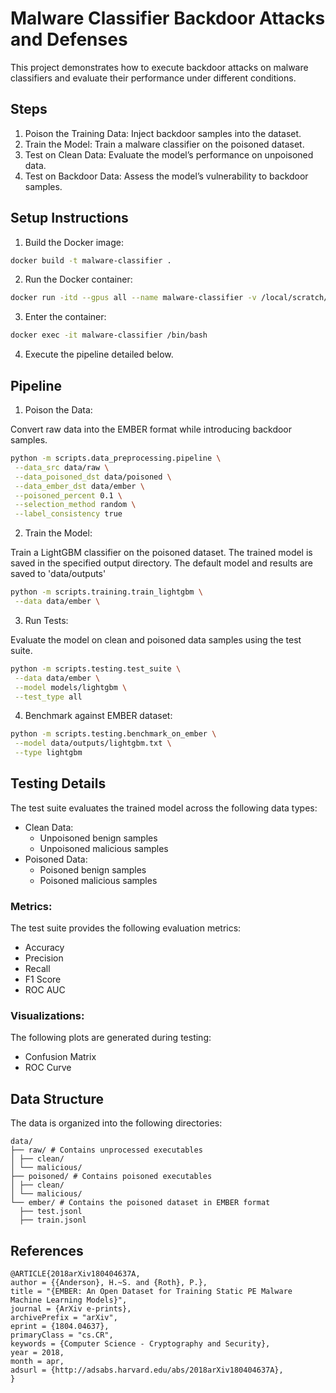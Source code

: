 # Malware Classifier Backdoor Attacks and Defenses

This project demonstrates how to execute backdoor attacks on malware classifiers and evaluate their performance under different conditions.

## Steps

1. Poison the Training Data: Inject backdoor samples into the dataset.
2. Train the Model: Train a malware classifier on the poisoned dataset.
3. Test on Clean Data: Evaluate the model’s performance on unpoisoned data.
4. Test on Backdoor Data: Assess the model’s vulnerability to backdoor samples.

## Setup Instructions

1. Build the Docker image:

```bash
docker build -t malware-classifier .
```

2. Run the Docker container:

```bash
docker run -itd --gpus all --name malware-classifier -v /local/scratch/burkehami/data/:/ember/data/ malware-classifier
```

3. Enter the container:

```bash
docker exec -it malware-classifier /bin/bash
```

4. Execute the pipeline detailed below.

## Pipeline

1. Poison the Data:

Convert raw data into the EMBER format while introducing backdoor samples.

```bash
python -m scripts.data_preprocessing.pipeline \
 --data_src data/raw \
 --data_poisoned_dst data/poisoned \
 --data_ember_dst data/ember \
 --poisoned_percent 0.1 \
 --selection_method random \
 --label_consistency true
```

2. Train the Model:

Train a LightGBM classifier on the poisoned dataset. The trained model is saved in the specified output directory. The default model and results are saved to 'data/outputs'

```bash
python -m scripts.training.train_lightgbm \
 --data data/ember \
```

3. Run Tests:

Evaluate the model on clean and poisoned data samples using the test suite.

```bash
python -m scripts.testing.test_suite \
 --data data/ember \
 --model models/lightgbm \
 --test_type all
```

4. Benchmark against EMBER dataset:

```bash
python -m scripts.testing.benchmark_on_ember \
 --model data/outputs/lightgbm.txt \
 --type lightgbm
```

## Testing Details

The test suite evaluates the trained model across the following data types:

- Clean Data:
  - Unpoisoned benign samples
  - Unpoisoned malicious samples
- Poisoned Data:
  - Poisoned benign samples
  - Poisoned malicious samples

### Metrics:

The test suite provides the following evaluation metrics:

- Accuracy
- Precision
- Recall
- F1 Score
- ROC AUC

### Visualizations:

The following plots are generated during testing:

- Confusion Matrix
- ROC Curve

## Data Structure

The data is organized into the following directories:

```
data/
├── raw/ # Contains unprocessed executables
│ ├── clean/
│ └── malicious/
├── poisoned/ # Contains poisoned executables
│ ├── clean/
│ └── malicious/
└── ember/ # Contains the poisoned dataset in EMBER format
  ├── test.jsonl
  ├── train.jsonl
```

## References

```
@ARTICLE{2018arXiv180404637A,
author = {{Anderson}, H.~S. and {Roth}, P.},
title = "{EMBER: An Open Dataset for Training Static PE Malware Machine Learning Models}",
journal = {ArXiv e-prints},
archivePrefix = "arXiv",
eprint = {1804.04637},
primaryClass = "cs.CR",
keywords = {Computer Science - Cryptography and Security},
year = 2018,
month = apr,
adsurl = {http://adsabs.harvard.edu/abs/2018arXiv180404637A},
}
```
